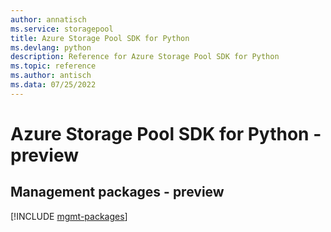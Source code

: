 ```yaml
---
author: annatisch
ms.service: storagepool
title: Azure Storage Pool SDK for Python
ms.devlang: python
description: Reference for Azure Storage Pool SDK for Python
ms.topic: reference
ms.author: antisch
ms.data: 07/25/2022
---
```

# Azure Storage Pool SDK for Python - preview

## Management packages - preview
[!INCLUDE [mgmt-packages](storage-pool-mgmt-index.md)]